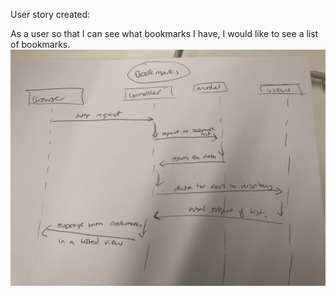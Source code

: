 User story created:

As a user so that I can see what bookmarks I have, I would like to see a list of bookmarks.
<img src = "sequence_diagram.jpg">
